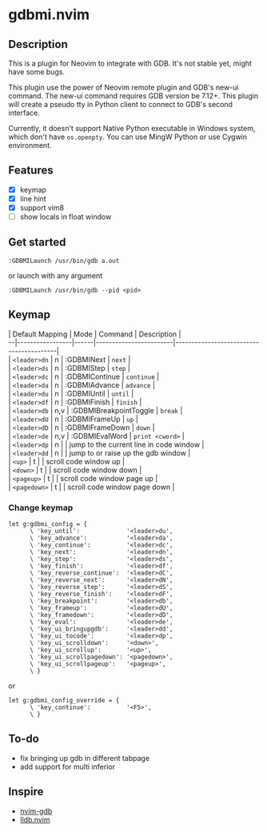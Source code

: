# gdbmi.nvim


## Description
This is a plugin for Neovim to integrate with GDB. It's not stable yet, might have some bugs.

This plugin use the power of Neovim remote plugin and GDB's new-ui command.
The new-ui command requires GDB version be 7.12+.
This plugin will create a pseudo tty in Python client to connect to GDB's second interface.

Currently, it doesn't support Native Python executable in Windows system, which don't have `os.openpty`.
You can use MingW Python or use Cygwin environment.


## Features
- [x] keymap
- [x] line hint
- [x] support vim8
- [ ] show locals in float window

## Get started

`:GDBMILaunch /usr/bin/gdb a.out`

or launch with any argument

`:GDBMILaunch /usr/bin/gdb --pid <pid>`

## Keymap

  | Default Mapping | Mode | Command                | Description                             |  
--|-----------------|------|------------------------|-----------------------------------------|  
  | `<leader>dn`    | n    | :GDBMINext             | `next`                                  |  
  | `<leader>ds`    | n    | :GDBMIStep             | `step`                                  |  
  | `<leader>dc`    | n    | :GDBMIContinue         | `continue`                              |  
  | `<leader>da`    | n    | :GDBMIAdvance          | `advance`                               |  
  | `<leader>du`    | n    | :GDBMIUntil            | `until`                                 |  
  | `<leader>df`    | n    | :GDBMIFinish           | `finish`                                |  
  | `<leader>db`    | n,v  | :GDBMIBreakpointToggle | `break`                                 |  
  | `<leader>dU`    | n    | :GDBMIFrameUp          | `up`                                    |  
  | `<leader>dD`    | n    | :GDBMIFrameDown        | `down`                                  |  
  | `<leader>de`    | n,v  | :GDBMIEvalWord         | `print <cword>`                         |  
  | `<leader>dp`    | n    |                        | jump to the current line in code window |  
  | `<leader>dd`    | n    |                        | jump to or raise up the gdb window      |  
  | `<up>`          | t    |                        | scroll code window up                   |  
  | `<down>`        | t    |                        | scroll code window down                 |  
  | `<pageup>`      | t    |                        | scroll code window page up              |  
  | `<pagedown>`    | t    |                        | scroll code window page down            |  

### Change keymap

``` {.viml}
let g:gdbmi_config = {
      \ 'key_until':             '<leader>du',
      \ 'key_advance':           '<leader>da',
      \ 'key_continue':          '<leader>dc',
      \ 'key_next':              '<leader>dn',
      \ 'key_step':              '<leader>ds',
      \ 'key_finish':            '<leader>df',
      \ 'key_reverse_continue':  '<leader>dC',
      \ 'key_reverse_next':      '<leader>dN',
      \ 'key_reverse_step':      '<leader>dS',
      \ 'key_reverse_finish':    '<leader>dF',
      \ 'key_breakpoint':        '<leader>db',
      \ 'key_frameup':           '<leader>dU',
      \ 'key_framedown':         '<leader>dD',
      \ 'key_eval':              '<leader>de',
      \ 'key_ui_bringupgdb':     '<leader>dd',
      \ 'key_ui_tocode':         '<leader>dp',
      \ 'key_ui_scrolldown':     '<down>',
      \ 'key_ui_scrollup':       '<up>',
      \ 'key_ui_scrollpagedown': '<pagedown>',
      \ 'key_ui_scrollpageup':   '<pageup>',
      \ }
```
or
``` {.viml}
let g:gdbmi_config_override = {
      \ 'key_continue':          '<F5>',
      \ }
```

## To-do
- fix bringing up gdb in different tabpage
- add support for multi inferior

## Inspire

+ [nvim-gdb](https://github.com/sakhnik/nvim-gdb)
+ [lldb.nvim](https://github.com/critiqjo/lldb.nvim)

